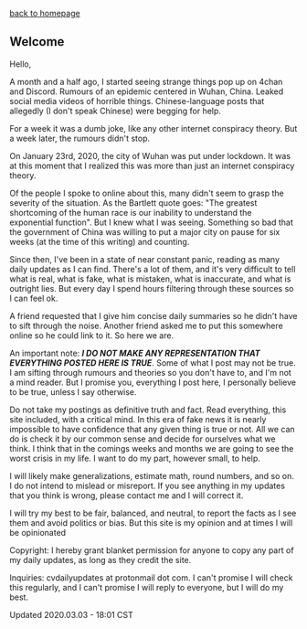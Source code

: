 [back to homepage](README.md)

## Welcome

Hello,

A month and a half ago, I started seeing strange things pop up on 4chan and
Discord. Rumours of an epidemic centered in Wuhan, China. Leaked social media
videos of horrible things. Chinese-language posts that allegedly (I don't
speak Chinese) were begging for help.

For a week it was a dumb joke, like any other internet conspiracy theory. But
a week later, the rumours didn't stop.

On January 23rd, 2020, the city of Wuhan was put under lockdown. It was at this
moment that I realized this was more than just an internet conspiracy theory.

Of the people I spoke to online about this, many didn't seem to grasp the
severity of the situation. As the Bartlett quote goes: "The greatest shortcoming
of the human race is our inability to understand the exponential function". But I
knew what I was seeing. Something so bad that the government of China was willing
to put a major city on pause for six weeks (at the time of this writing) and counting.

Since then, I've been in a state of near constant panic, reading as many
daily updates as I can find. There's a lot of them, and it's very
difficult to tell what is real, what is fake, what is mistaken, what is
inaccurate, and what is outright lies. But every day I spend hours
filtering through these sources so I can feel ok.

A friend requested that I give him concise daily summaries so he didn't
have to sift through the noise. Another friend asked me to put this
somewhere online so he could link to it. So here we are.

An important note: _**I DO NOT MAKE ANY REPRESENTATION THAT EVERYTHING
POSTED HERE IS TRUE**_. Some of what I post may not be true. I am
sifting through rumours and theories so you don't have to, and I'm not a
mind reader. But I promise you, everything I post here, I personally
believe to be true, unless I say otherwise.

Do not take my postings as definitive truth and fact. Read everything,
this site included, with a critical mind. In this era of fake news it is
nearly impossible to have confidence that any given thing is true or
not. All we can do is check it by our common sense and decide for
ourselves what we think. I think that in the comings weeks and months we
are going to see the worst crisis in my life. I want to do my part,
however small, to help.

I will likely make generalizations, estimate math, round numbers, and so
on. I do not intend to mislead or misreport. If you see anything in my
updates that you think is wrong, please contact me and I will correct
it.

I will try my best to be fair, balanced, and neutral, to report the
facts as I see them and avoid politics or bias. But this site is my
opinion and at times I will be opinionated

Copyright: I hereby grant blanket permission for anyone to copy any part
of my daily updates, as long as they credit the site.

Inquiries: cvdailyupdates at protonmail dot com. I can't promise I will
check this regularly, and I can't promise I will reply to everyone, but
I will do my best.

Updated 2020.03.03 - 18:01 CST
